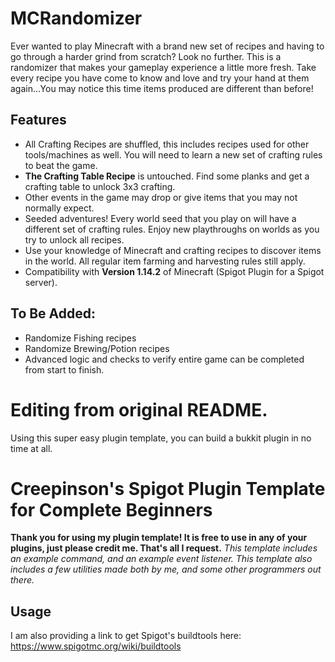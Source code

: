 # MCRandomizer
Ever wanted to play Minecraft with a brand new set of recipes and having to go through a harder grind from scratch? Look no further. This is a randomizer that makes your gameplay experience a little more fresh. Take every recipe you have come to know and love and try your hand at them again...You may notice this time items produced are different than before!

## Features
- All Crafting Recipes are shuffled, this includes recipes used for other tools/machines as well. You will need to learn a new set of crafting rules to beat the game.
- **The Crafting Table Recipe** is untouched. Find some planks and get a crafting table to unlock 3x3 crafting.
- Other events in the game may drop or give items that you may not normally expect.
- Seeded adventures! Every world seed that you play on will have a different set of crafting rules. Enjoy new playthroughs on worlds as you try to unlock all recipes.
- Use your knowledge of Minecraft and crafting recipes to discover items in the world. All regular item farming and harvesting rules still apply.
- Compatibility with **Version 1.14.2** of Minecraft (Spigot Plugin for a Spigot server).

## To Be Added:
- Randomize Fishing recipes
- Randomize Brewing/Potion recipes
- Advanced logic and checks to verify entire game can be completed from start to finish.

# Editing from original README.
Using this super easy plugin template, you can build a bukkit plugin in no time at all.

# Creepinson's Spigot Plugin Template for Complete Beginners
**Thank you for using my plugin template! It is free to use in any of your plugins, just please credit me. That's all I request.**
*This template includes an example command, and an example event listener.*
*This template also includes a few utilities made both by me, and some other programmers out there.*
## Usage
I am also providing a link to get Spigot's buildtools here:
https://www.spigotmc.org/wiki/buildtools


